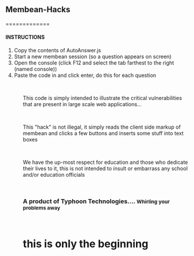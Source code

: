 <h2>Membean-Hacks</h2>

=============
<h4>INSTRUCTIONS</h4>
<p><ol><li>Copy the contents of AutoAnswer.js</li><li>Start a new membean session (so a question appears on screen)</li><li>Open the console (click F12 and select the tab farthest to the right (named console))</li><li>Paste the code in and click enter, do this for each question</li><ol></p>
<br>
<p>This code is simply intended to illustrate the critical vulnerabilities that are present in large scale web applications...</p>

<br>

<p>This "hack" is not illegal, it simply reads the client side markup of membean and clicks a few buttons and inserts some stuff into text boxes</p>

<br>

<p>We have the up-most respect for education and those who dedicate their lives to it, this is not intended to insult or embarrass any school and/or education officials</p>

<br>

<h3>A product of Typhoon Technologies.... <small>Whirling your problems away</small></h3>

<br>

<h1>this is only the beginning</h1>
